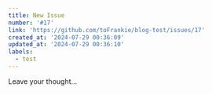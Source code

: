 ```yaml
---
title: New Issue
number: '#17'
link: 'https://github.com/toFrankie/blog-test/issues/17'
created_at: '2024-07-29 00:36:09'
updated_at: '2024-07-29 00:36:10'
labels:
  - test
---
```


Leave your thought...
